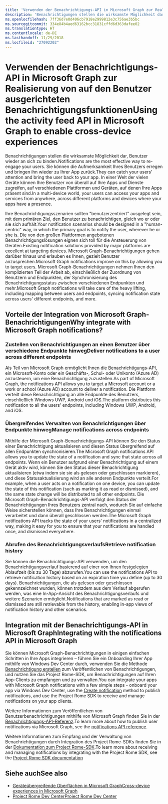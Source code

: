 ```yaml
---
title: 'Verwenden der Benachrichtigungs-API in Microsoft Graph zur Realisierung von auf den Benutzer ausgerichteten Benachrichtigungsfunktionen '
description: 'Benachrichtigungen stellen die wirksamste Möglichkeit dar, Benutzer wieder an sich zu binden. Sie können die Aufmerksamkeit Ihres Benutzers erregen und bringen ihn wieder zu Ihrer App zurück. In einer Welt der vielen Geräte können Ihre Benutzer von überall auf Ihre Apps und Dienste zugreifen, auf verschiedenen Plattformen und Geräten, auf denen Ihre Apps präsent sind. '
ms.openlocfilehash: 7ff36d7e0d406cb7918e2999812e3c756ae3b5bc
ms.sourcegitcommit: 334e84b4aed63162bcc31831cffd6d363dafee02
ms.translationtype: HT
ms.contentlocale: de-DE
ms.lasthandoff: 11/29/2018
ms.locfileid: "27092202"
---
```

# <a name="using-the-notifications-api-in-microsoft-graph-to-enable-human-centric-notification-experiences"></a><span data-ttu-id="09478-105">Verwenden der Benachrichtigungs-API in Microsoft Graph zur Realisierung von auf den Benutzer ausgerichteten Benachrichtigungsfunktionen</span><span class="sxs-lookup"><span data-stu-id="09478-105">Using the activity feed API in Microsoft Graph to enable cross-device experiences</span></span> 

<span data-ttu-id="09478-106">Benachrichtigungen stellen die wirksamste Möglichkeit dar, Benutzer wieder an sich zu binden.</span><span class="sxs-lookup"><span data-stu-id="09478-106">Notifications are the most effective way to re-engage your users.</span></span> <span data-ttu-id="09478-107">Sie können die Aufmerksamkeit Ihres Benutzers erregen und bringen ihn wieder zu Ihrer App zurück.</span><span class="sxs-lookup"><span data-stu-id="09478-107">They can catch your users' attention and bring the user back to your app.</span></span> <span data-ttu-id="09478-108">In einer Welt der vielen Geräte können Ihre Benutzer von überall auf Ihre Apps und Dienste zugreifen, auf verschiedenen Plattformen und Geräten, auf denen Ihre Apps präsent sind.</span><span class="sxs-lookup"><span data-stu-id="09478-108">In a multi-device world, your users can access your apps and services from anywhere, across different platforms and devices where your apps have a presence.</span></span> 

<span data-ttu-id="09478-109">Ihre Benachrichtigungsszenarien sollten "benutzerzentriert" ausgelegt sein, mit dem primären Ziel, den Benutzer zu benachrichtigen, gleich wo er oder sie sich aufhält.</span><span class="sxs-lookup"><span data-stu-id="09478-109">Your notification scenarios should be designed in a "human-centric" way, in which the primary goal is to notify the user, wherever he or she is.</span></span> <span data-ttu-id="09478-110">Die von den großen Plattformen angebotenen Benachrichtigungslösungen eignen sich toll für die Ansteuerung von Geräten.</span><span class="sxs-lookup"><span data-stu-id="09478-110">Existing notification solutions provided by major platforms are excellent at targeting devices.</span></span> <span data-ttu-id="09478-111">Microsoft Graph-Benachrichtigungen gehen darüber hinaus und erlauben es Ihnen, gezielt Benutzer anzusprechen.</span><span class="sxs-lookup"><span data-stu-id="09478-111">Microsoft Graph notifications  improve on this by allowing you to target users.</span></span> <span data-ttu-id="09478-112">Microsoft Graph-Benachrichtigungen nehmen Ihnen den komplizierten Teil der Arbeit ab, einschließlich der Zuordnung von Benutzern und Endpunkten, der Synchronisierung des Benachrichtigungsstatus zwischen verschiedenen Endpunkten und mehr.</span><span class="sxs-lookup"><span data-stu-id="09478-112">Microsoft Graph notifications will take care of the heavy lifting, including mapping between users and endpoints, syncing notification state across users' different endpoints, and more.</span></span> 

## <a name="why-integrate-with-microsoft-graph-notifications"></a><span data-ttu-id="09478-113">Vorteile der Integration von Microsoft Graph-Benachrichtigungen</span><span class="sxs-lookup"><span data-stu-id="09478-113">Why integrate with Microsoft Graph notifications?</span></span>
### <a name="deliver-notifications-to-a-user-across-different-endpoints"></a><span data-ttu-id="09478-114">Zustellen von Benachrichtigungen an einen Benutzer über verschiedene Endpunkte hinweg</span><span class="sxs-lookup"><span data-stu-id="09478-114">Deliver notifications to a user across different endpoints</span></span>
<span data-ttu-id="09478-115">Als Teil von Microsoft Graph ermöglicht Ihnen die Benachrichtigungs-API, ein Microsoft-Konto oder ein Geschäfts-, Schul- oder Unikonto (Azure AD) anzusteuern, um eine Benachrichtigung zuzustellen.</span><span class="sxs-lookup"><span data-stu-id="09478-115">As part of Microsoft Graph, the notifications API allows you to target a Microsoft account or a work or school (Azure AD) account to deliver a notification.</span></span> <span data-ttu-id="09478-116">Die Plattform verteilt diese Benachrichtigung an alle Endpunkte des Benutzers, einschließlich Windows UWP, Android und iOS.</span><span class="sxs-lookup"><span data-stu-id="09478-116">The platform distributes this notification to all the users' endpoints, including Windows UWP, Android, and iOS.</span></span> 

### <a name="manage-notifications-across-endpoints"></a><span data-ttu-id="09478-117">Übergreifendes Verwalten von Benachrichtigungen über Endpunkte hinweg</span><span class="sxs-lookup"><span data-stu-id="09478-117">Manage notifications across endpoints</span></span>
<span data-ttu-id="09478-118">Mithilfe der Microsoft Graph-Benachrichtigungs-API können Sie den Status einer Benachrichtigung aktualisieren und diesen Status übergreifend auf allen Endpunkten synchronisieren.</span><span class="sxs-lookup"><span data-stu-id="09478-118">The Microsoft Graph notifications API allows you to update the state of a notification and sync that state across all endpoints.</span></span> <span data-ttu-id="09478-119">Wenn ein Benutzer aufgrund einer Benachrichtigung auf einem Gerät aktiv wird, können Sie den Status dieser Benachrichtigung aktualisieren (etwa indem sie sie als gelesen oder geschlossen markieren), und diese Statusaktualisierung wird an alle anderen Endpunkte verteilt.</span><span class="sxs-lookup"><span data-stu-id="09478-119">For example, when a user acts on a notification on one device, you can update the state of this notification (such as marking it as read or dismissed), and the same state change will be distributed to all other endpoints.</span></span> <span data-ttu-id="09478-120">Die Microsoft Graph-Benachrichtigungs-API verfolgt den Status der Benachrichtigungen Ihres Benutzers zentral nach, wodurch Sie auf einfache Weise sicherstellen können, dass Ihre Benachrichtigungen einmal verarbeitet und dann überall geschlossen werden.</span><span class="sxs-lookup"><span data-stu-id="09478-120">The Microsoft Graph notifications API tracks the state of your users' notifications in a centralized way, making it easy for you to ensure that your notifications are handled once, and dismissed everywhere.</span></span>

### <a name="retrieve-notification-history"></a><span data-ttu-id="09478-121">Abrufen des Benachrichtigungsverlaufs</span><span class="sxs-lookup"><span data-stu-id="09478-121">Retrieve notification history</span></span>
<span data-ttu-id="09478-122">Sie können die Benachrichtigungs-API verwenden, um den Benachrichtigungsverlauf basierend auf einer von Ihnen festgelegten Ablaufzeit (bis zu 30 Tage) abzurufen.</span><span class="sxs-lookup"><span data-stu-id="09478-122">You can use the notifications API to retrieve notification history based on an expiration time you define (up to 30 days).</span></span> <span data-ttu-id="09478-123">Benachrichtigungen, die als gelesen oder geschlossen gekennzeichnet wurden, können trotzdem aus dem Verlauf abgerufen werden, was eine In-App-Ansicht des Benachrichtigungsverlaufs und weitere Szenarien ermöglicht.</span><span class="sxs-lookup"><span data-stu-id="09478-123">Notifications that are marked as read or dismissed are still retrievable from the history, enabling in-app views of notification history and other  scenarios.</span></span> 

## <a name="integrating-with-the-notifications-api-in-microsoft-graph"></a><span data-ttu-id="09478-124">Integration mit der Benachrichtigungs-API in Microsoft Graph</span><span class="sxs-lookup"><span data-stu-id="09478-124">Integrating with the notifications API in Microsoft Graph</span></span>

<span data-ttu-id="09478-125">Sie können Microsoft Graph-Benachrichtigungen in einigen einfachen Schritten in Ihre Apps integrieren – führen Sie ein Onboarding Ihrer App mithilfe von Windows Dev Center durch, verwenden Sie die Methode [Benachrichtigung erstellen](/graph/api/projectrome-notification-post?view=graph-rest-beta) zum Veröffentlichen von Benachrichtigungen, und nutzen Sie das Project Rome-SDK, um Benachrichtigungen auf Ihren App-Clients zu empfangen und zu verwalten.</span><span class="sxs-lookup"><span data-stu-id="09478-125">You can integrate your apps with Microsoft Graph notifications with a few simple steps - onboard your app via Windows Dev Center, use the [Create notification](/graph/api/projectrome-notification-post?view=graph-rest-beta) method to publish notifications, and use the Project Rome SDK to receive and manage notifications on your app clients.</span></span>  

<span data-ttu-id="09478-126">Weitere Informationen zum Veröffentlichen von Benutzerbenachrichtigungen mithilfe von Microsoft Graph finden Sie in der [Benachrichtigungs-API-Referenz](/graph/api/resources/notifications-api-overview?view=graph-rest-beta).</span><span class="sxs-lookup"><span data-stu-id="09478-126">To learn more about how to publish user notifications via Microsoft Graph, see the [notifications API reference](/graph/api/resources/notifications-api-overview?view=graph-rest-beta).</span></span>
 
<span data-ttu-id="09478-127">Weitere Informationen zum Empfang und der Verwaltung von Benachrichtigungen durch Integration des Project Rome-SDKs finden Sie in der [Dokumentation zum Project Rome-SDK](https://docs.microsoft.com/de-DE/windows/project-rome/).</span><span class="sxs-lookup"><span data-stu-id="09478-127">To learn more about receiving and managing notifications by integrating with the Project Rome SDK, see the [Project Rome SDK documentation](https://docs.microsoft.com/de-DE/windows/project-rome/)</span></span> 

## <a name="see-also"></a><span data-ttu-id="09478-128">Siehe auch</span><span class="sxs-lookup"><span data-stu-id="09478-128">See also</span></span>

- [<span data-ttu-id="09478-129">Geräteübergreifende Oberflächen in Microsoft Graph</span><span class="sxs-lookup"><span data-stu-id="09478-129">Cross-device experiences in Microsoft Graph</span></span>](cross-device-concept-overview.md)
- [<span data-ttu-id="09478-130">Project Rome Dev Center</span><span class="sxs-lookup"><span data-stu-id="09478-130">Project Rome Dev Center</span></span>](https://aka.ms/projectrome)
